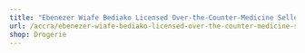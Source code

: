 ```yaml
---
title: "Ebenezer Wiafe Bediako Licensed Over-the-Counter-Medicine Seller"
url: /accra/ebenezer-wiafe-bediako-licensed-over-the-counter-medicine-seller/
shop: Drogerie
---
```

